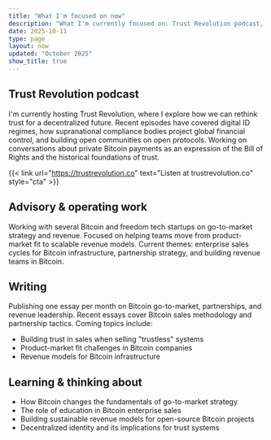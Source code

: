 ```yaml
---
title: "What I'm focused on now"
description: "What I'm currently focused on: Trust Revolution podcast, advising Bitcoin and freedom tech startups on go-to-market strategy, and writing about sales and revenue leadership."
date: 2025-10-11
type: page
layout: now
updated: "October 2025"
show_title: true
---
```


## Trust Revolution podcast

I'm currently hosting Trust Revolution, where I explore how we can rethink trust for a decentralized future. Recent episodes have covered digital ID regimes, how supranational compliance bodies project global financial control, and building open communities on open protocols. Working on conversations about private Bitcoin payments as an expression of the Bill of Rights and the historical foundations of trust.

{{< link url="https://trustrevolution.co" text="Listen at trustrevolution.co" style="cta" >}}

## Advisory & operating work

Working with several Bitcoin and freedom tech startups on go-to-market strategy and revenue. Focused on helping teams move from product-market fit to scalable revenue models. Current themes: enterprise sales cycles for Bitcoin infrastructure, partnership strategy, and building revenue teams in Bitcoin.

## Writing

Publishing one essay per month on Bitcoin go-to-market, partnerships, and revenue leadership. Recent essays cover Bitcoin sales methodology and partnership tactics. Coming topics include:

- Building trust in sales when selling "trustless" systems
- Product-market fit challenges in Bitcoin companies
- Revenue models for Bitcoin infrastructure

## Learning & thinking about

- How Bitcoin changes the fundamentals of go-to-market strategy
- The role of education in Bitcoin enterprise sales
- Building sustainable revenue models for open-source Bitcoin projects
- Decentralized identity and its implications for trust systems
